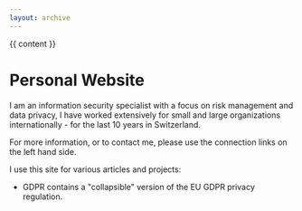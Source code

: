 ```yaml
---
layout: archive
---
```


{{ content }}
<p>
<h1>Personal Website </h1>

<p>
I am an information security specialist with a focus on risk management and data privacy, I have worked extensively for small and large organizations internationally - for the last 10 years in Switzerland.
<p>


For more information, or to contact me, please use the connection links on the left hand side.  
<p>
I use this site for various articles and projects:
<ul>
<li> 
GDPR contains a "collapsible" version of the EU GDPR privacy regulation.</li>
</ul>
